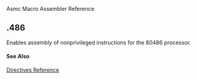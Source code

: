 Asmc Macro Assembler Reference

## .486

Enables assembly of nonprivileged instructions for the 80486 processor.

#### See Also

[Directives Reference](readme.md)

